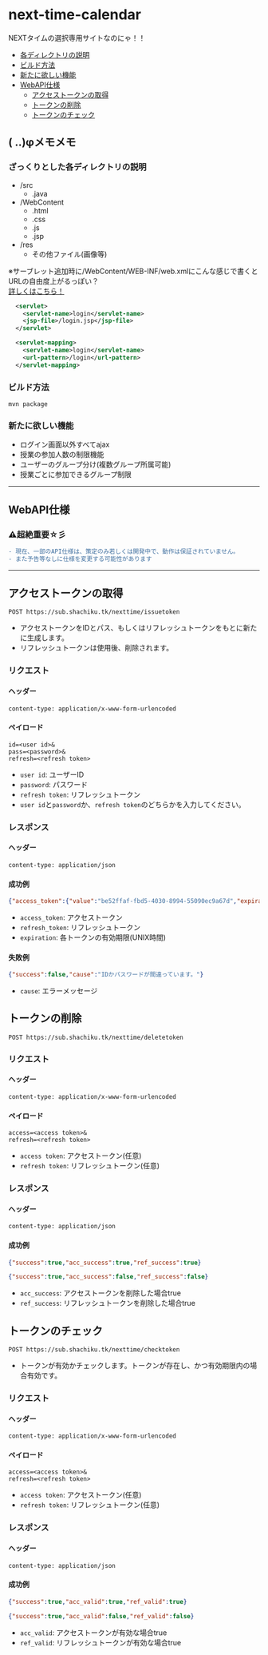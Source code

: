 # next-time-calendar
NEXTタイムの選択専用サイトなのにゃ！！  
  - [各ディレクトリの説明](#ざっくりとした各ディレクトリの説明)
  - [ビルド方法](#ビルド方法)
  - [新たに欲しい機能](#新たに欲しい機能)
  - [WebAPI仕様](#WebAPI仕様)
    - [アクセストークンの取得](#アクセストークンの取得)
    - [トークンの削除](#トークンの削除)
    - [トークンのチェック](#トークンのチェック)
  
## ( ..)φメモメモ
### ざっくりとした各ディレクトリの説明
  - /src
    - .java
  - /WebContent
    - .html
    - .css
    - .js
    - .jsp
  - /res
    - その他ファイル(画像等)
    
※サーブレット追加時に/WebContent/WEB-INF/web.xmlにこんな感じで書くとURLの自由度上がるっぽい？  
[詳しくはこちら！](https://cloud.google.com/appengine/docs/flexible/java/configuring-the-web-xml-deployment-descriptor?hl=ja#JSPs)
```xml
  <servlet>
    <servlet-name>login</servlet-name>
    <jsp-file>/login.jsp</jsp-file>
  </servlet>

  <servlet-mapping>
    <servlet-name>login</servlet-name>
    <url-pattern>/login</url-pattern>
  </servlet-mapping>
```

### ビルド方法

```shell
mvn package
```

### 新たに欲しい機能
  - ログイン画面以外すべてajax
  - 授業の参加人数の制限機能
  - ユーザーのグループ分け(複数グループ所属可能)
  - 授業ごとに参加できるグループ制限
***
## WebAPI仕様
### ⚠️超絶重要☆彡
```diff
- 現在、一部のAPI仕様は、策定のみ若しくは開発中で、動作は保証されていません。
- また予告等なしに仕様を変更する可能性があります 
```
***

## アクセストークンの取得
```
POST https://sub.shachiku.tk/nexttime/issuetoken
```
  - アクセストークンをIDとパス、もしくはリフレッシュトークンをもとに新たに生成します。
  - リフレッシュトークンは使用後、削除されます。
### リクエスト
#### ヘッダー
```
content-type: application/x-www-form-urlencoded
```
#### ペイロード
```
id=<user id>&
pass=<password>&
refresh=<refresh token>
```
  - `user id`: ユーザーID
  - `password`: パスワード
  - `refresh token`: リフレッシュトークン
  - `user id`と`password`か、`refresh token`のどちらかを入力してください。
### レスポンス
#### ヘッダー
```
content-type: application/json
```
#### 成功例
```json
{"access_token":{"value":"be52ffaf-fbd5-4030-8994-55090ec9a67d","expiration":1631402894},"refresh_token":{"value":"894a5dde-4e5d-485e-8a0d-91b0cc6c24fe","expiration":1633908494},"success":true}
```
  - `access_token`: アクセストークン
  - `refresh_token`: リフレッシュトークン
  - `expiration`: 各トークンの有効期限(UNIX時間)
#### 失敗例
```json
{"success":false,"cause":"IDかパスワードが間違っています。"}
```
  - `cause`: エラーメッセージ
## トークンの削除
```
POST https://sub.shachiku.tk/nexttime/deletetoken
```
### リクエスト
#### ヘッダー
```
content-type: application/x-www-form-urlencoded
```
#### ペイロード
```
access=<access token>&
refresh=<refresh token>
```
  - `access token`: アクセストークン(任意)
  - `refresh token`: リフレッシュトークン(任意)
### レスポンス
#### ヘッダー
```
content-type: application/json
```
#### 成功例
```json
{"success":true,"acc_success":true,"ref_success":true}
```
```json
{"success":true,"acc_success":false,"ref_success":false}
```
  - `acc_success`: アクセストークンを削除した場合true
  - `ref_success`: リフレッシュトークンを削除した場合true
## トークンのチェック
```
POST https://sub.shachiku.tk/nexttime/checktoken
```
  - トークンが有効かチェックします。トークンが存在し、かつ有効期限内の場合有効です。
### リクエスト
#### ヘッダー
```
content-type: application/x-www-form-urlencoded
```
#### ペイロード
```
access=<access token>&
refresh=<refresh token>
```
  - `access token`: アクセストークン(任意)
  - `refresh token`: リフレッシュトークン(任意)
### レスポンス
#### ヘッダー
```
content-type: application/json
```
#### 成功例
```json
{"success":true,"acc_valid":true,"ref_valid":true}
```
```json
{"success":true,"acc_valid":false,"ref_valid":false}
```
  - `acc_valid`: アクセストークンが有効な場合true
  - `ref_valid`: リフレッシュトークンが有効な場合true
